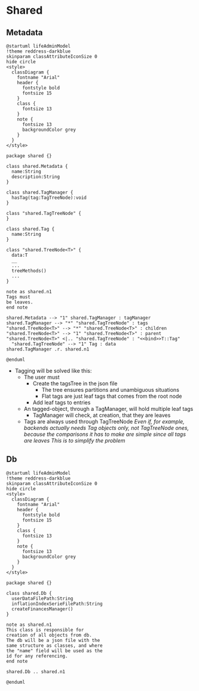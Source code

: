 # Shared

## Metadata

```plantuml
@startuml lifeAdminModel
!theme reddress-darkblue
skinparam classAttributeIconSize 0
hide circle
<style>
  classDiagram {
    fontname "Arial"
    header {
      fontstyle bold
      fontsize 15
    }
    class {
      fontsize 13
    }
    note {
      fontsize 13
      backgroundColor grey
    }
  }
</style>

package shared {}

class shared.Metadata {
  name:String
  description:String
}

class shared.TagManager {
  hasTag(tag:TagTreeNode):void
}

class "shared.TagTreeNode" {
}

class shared.Tag {
  name:String
}

class "shared.TreeNode<T>" {
  data:T
  __
  ...
  treeMethods()
  ...
}

note as shared.n1
Tags must
be leaves.
end note

shared.Metadata --> "1" shared.TagManager : tagManager
shared.TagManager --> "*" "shared.TagTreeNode" : tags
"shared.TreeNode<T>" --> "*" "shared.TreeNode<T>" : children
"shared.TreeNode<T>" --> "1" "shared.TreeNode<T>" : parent
"shared.TreeNode<T>" <|.. "shared.TagTreeNode" : "<<bind>>T::Tag"
  "shared.TagTreeNode" --> "1" Tag : data
shared.TagManager .r. shared.n1

@enduml
```
- Tagging will be solved like this:
  - The user must
    - Create the tagsTree in the json file
      - The tree ensures partitions and unambiguous situations
      - Flat tags are just leaf tags that comes from the root node
    - Add leaf tags to entries
  - An tagged-object, through a TagManager, will hold multiple leaf tags
    - TagManager will check, at creation, that they are leaves
  - Tags are always used through TagTreeNode
    _Even if, for example, backends actually needs Tag objects only, not TagTreeNode ones, because the comparisons it has to make are simple since all tags are leaves_
    _This is to simplify the problem_

## Db

```plantuml
@startuml lifeAdminModel
!theme reddress-darkblue
skinparam classAttributeIconSize 0
hide circle
<style>
  classDiagram {
    fontname "Arial"
    header {
      fontstyle bold
      fontsize 15
    }
    class {
      fontsize 13
    }
    note {
      fontsize 13
      backgroundColor grey
    }
  }
</style>

package shared {}

class shared.Db {
  userDataFilePath:String
  inflationIndexSerieFilePath:String
  createFinancesManager()
}

note as shared.n1
This class is responsible for 
creation of all objects from db.
The db will be a json file with the 
same structure as classes, and where
the "name" field will be used as the 
id for any referencing.
end note

shared.Db .. shared.n1

@enduml
```
